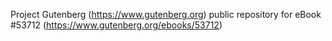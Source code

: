 Project Gutenberg (https://www.gutenberg.org) public repository for
eBook #53712 (https://www.gutenberg.org/ebooks/53712)
